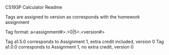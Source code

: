 CS193P Calculator Readme

Tags are assigned to version as corresponds with the homework assignment

Tag format: a<assignment#>.<0|5>.<version#>

Tag a1.5.0 corresponds to Assignment 1, extra credit included, version 0
Tag a1.0.0 corresponds to Assignment 1, no extra credit, version 0